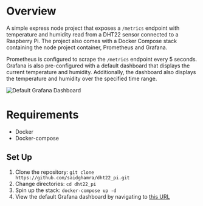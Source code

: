 # Overview

A simple express node project that exposes a `/metrics` endpoint with temperature and humidity read from a DHT22 sensor connected to a Raspberry Pi. The project also comes with a Docker Compose stack containing the node project container, Prometheus and Grafana.

Prometheus is configured to scrape the `/metrics` endpoint every 5 seconds. Grafana is also pre-configured with a default dashboard that displays the current temperature and humidity. Additionally, the dashboard also displays the temperature and humidity over the specified time range.

![Default Grafana Dashboard](https://user-images.githubusercontent.com/35788699/144765466-fa68f8ef-a27e-4d0b-a45f-ebdebf972fd2.png)

# Requirements

- Docker
- Docker-compose

## Set Up

1. Clone the repository: `git clone https://github.com/saidghamra/dht22_pi.git`
2. Change directories: `cd dht22_pi`
3. Spin up the stack: `docker-compose up -d`
4. View the default Grafana dashboard by navigating to [this URL](http://localhost:3000/d/e2IlAVh7k/temperature-and-humidity?orgId=1)
